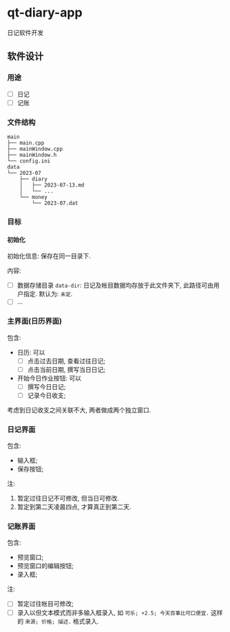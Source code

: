 # qt-diary-app
日记软件开发

## 软件设计

### 用途

- [ ] 日记 
- [ ] 记账

### 文件结构

```
main
├── main.cpp
├── mainWindow.cpp
├── mainWindow.h
└── config.ini
data
└── 2023-07
    ├── diary
    │   ├── 2023-07-13.md
    │   └── ...
    └── money
        └── 2023-07.dat
```

### 目标

#### 初始化

初始化信息: 保存在同一目录下.

内容:
- [ ] 数据存储目录 `data-dir`: 日记及帐目数据均存放于此文件夹下, 此路径可由用户指定. 默认为: `未定`.
- [ ] ...

### 主界面(日历界面)

包含:
+ 日历: 可以
  - [ ] 点击过去日期, 查看过往日记;
  - [ ] 点击当前日期, 撰写当日日记;
+ 开始今日作业按钮: 可以
  - [ ] 撰写今日日记;
  - [ ] 记录今日收支;

考虑到日记收支之间关联不大, 两者做成两个独立窗口.

### 日记界面

包含:
+ 输入框;
+ 保存按钮;

注: 
1. 暂定过往日记不可修改, 但当日可修改.
2. 暂定到第二天凌晨四点, 才算真正到第二天.

### 记账界面

包含:
+ 预览窗口;
+ 预览窗口的编辑按钮;
+ 录入框;

注:
- [ ] 暂定过往帐目可修改;
- [ ] 录入以但文本模式而非多输入框录入, 如 `可乐; +2.5; 今天百事比可口便宜.` 这样的 `来源; 价格; 描述.` 格式录入.